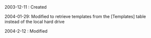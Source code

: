 2003-12-11 : Created    2004-01-29: Modified to retrieve templates from the [Templates] table instead of the local hard drive    2004-2-12 : Modified